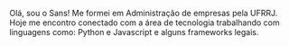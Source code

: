 Olá, sou o Sans!
Me formei em Administração de empresas pela UFRRJ. Hoje me encontro conectado com a área de tecnologia trabalhando com linguagens como: Python e Javascript e alguns frameworks legais.
<!---
sanss021/sanss021 is a ✨ special ✨ repository because its `README.md` (this file) appears on your GitHub profile.
You can click the Preview link to take a look at your changes.
--->
